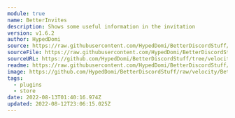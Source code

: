 ```yaml
---
module: true
name: BetterInvites
description: Shows some useful information in the invitation
version: v1.6.2
author: HypedDomi
source: https://raw.githubusercontent.com/HypedDomi/BetterDiscordStuff/velocity/BetterInvites/
sourceFile: https://raw.githubusercontent.com/HypedDomi/BetterDiscordStuff/velocity/BetterInvites/
sourceURL: https://github.com/HypedDomi/BetterDiscordStuff/tree/velocity/BetterInvites/
readme: https://raw.githubusercontent.com/HypedDomi/BetterDiscordStuff/main/Plugins/BetterInvites/README.md
image: https://github.com/HypedDomi/BetterDiscordStuff/raw/velocity/BetterInvites/preview.png
tags:
  - plugins
  - store
date: 2022-08-13T01:40:16.974Z
updated: 2022-08-12T23:06:15.025Z
---
```


